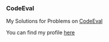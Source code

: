 ### CodeEval
My Solutions for Problems on [CodeEval](https://www.codeeval.com)

You can find my profile [here](https://www.codeeval.com/profile/marshallhumble/)


